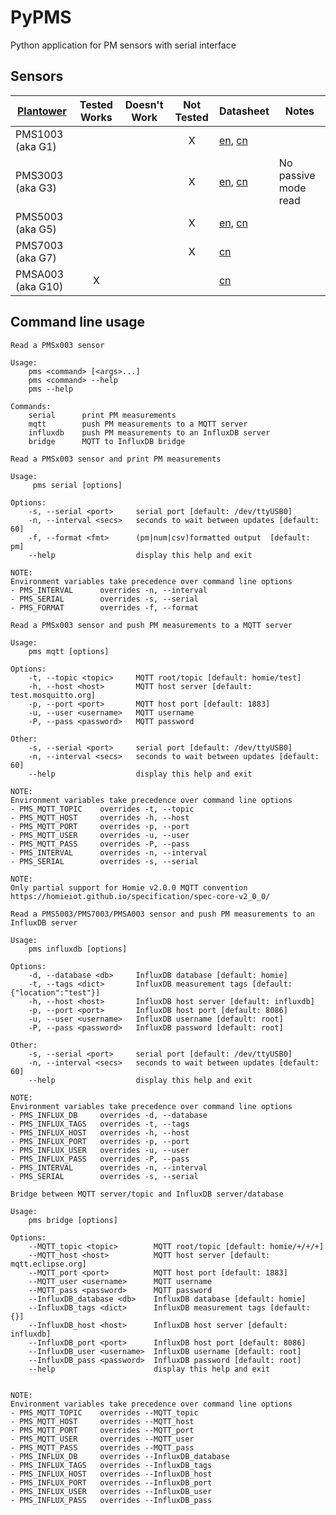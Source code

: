 # PyPMS

Python application for PM sensors with serial interface

## Sensors

[Plantower][]      | Tested Works | Doesn't Work | Not Tested  | Datasheet | Notes
------------------ | :----------: | :----------: | :---------: | --------- | -----
PMS1003 (aka G1)   |    |   | X | [en][g1_aqmd],  [cn][g1_lcsc] |
PMS3003 (aka G3)   |    |   | X | [en][g3_aqmon], [cn][g3_lcsc] | No passive mode read
PMS5003 (aka G5)   |    |   | X | [en][g5_aqmd],  [cn][g5_lcsc] |
PMS7003 (aka G7)   |    |   | X |                 [cn][g7_lcsc] |
PMSA003 (aka G10)  |  X |   |   |                 [cn][gA_lcsc] |

[plantower]: http://www.plantower.com/
[g1_aqmd]:    http://www.aqmd.gov/docs/default-source/aq-spec/resources-page/plantower-pms1003-manual_v2-5.pdf?sfvrsn=2
[g5_aqmd]:    http://www.aqmd.gov/docs/default-source/aq-spec/resources-page/plantower-pms5003-manual_v2-3.pdf?sfvrsn=2
[g3_aqmon]:   https://github.com/avaldebe/AQmon/raw/master/Documents/PMS3003_LOGOELE.pdf
[g5_aqmon]:   https://github.com/avaldebe/AQmon/raw/master/Documents/PMS5003_LOGOELE.pdf
[g1_lcsc]:    https://datasheet.lcsc.com/szlcsc/PMS1003_C89289.pdf
[g3_lcsc]:    https://datasheet.lcsc.com/szlcsc/PMS3003_C87024.pdf
[g5_lcsc]:    https://datasheet.lcsc.com/szlcsc/PMS5003_C91431.pdf
[g7_lcsc]:    https://datasheet.lcsc.com/szlcsc/PMS7003_C84815.pdf
[gA_lcsc]:    https://datasheet.lcsc.com/szlcsc/PMSA003-A_C132744.pdf

## Command line usage

```man
Read a PMSx003 sensor

Usage:
    pms <command> [<args>...]
    pms <command> --help
    pms --help

Commands:
    serial      print PM measurements
    mqtt        push PM measurements to a MQTT server
    influxdb    push PM measurements to an InfluxDB server
    bridge      MQTT to InfluxDB bridge
```

```man
Read a PMSx003 sensor and print PM measurements

Usage:
     pms serial [options]

Options:
    -s, --serial <port>     serial port [default: /dev/ttyUSB0]
    -n, --interval <secs>   seconds to wait between updates [default: 60]
    -f, --format <fmt>      (pm|num|csv)formatted output  [default: pm]
    --help                  display this help and exit

NOTE:
Environment variables take precedence over command line options
- PMS_INTERVAL      overrides -n, --interval
- PMS_SERIAL        overrides -s, --serial
- PMS_FORMAT        overrides -f, --format
```

```man
Read a PMSx003 sensor and push PM measurements to a MQTT server

Usage:
    pms mqtt [options]

Options:
    -t, --topic <topic>     MQTT root/topic [default: homie/test]
    -h, --host <host>       MQTT host server [default: test.mosquitto.org]
    -p, --port <port>       MQTT host port [default: 1883]
    -u, --user <username>   MQTT username
    -P, --pass <password>   MQTT password

Other:
    -s, --serial <port>     serial port [default: /dev/ttyUSB0]
    -n, --interval <secs>   seconds to wait between updates [default: 60]
    --help                  display this help and exit

NOTE:
Environment variables take precedence over command line options
- PMS_MQTT_TOPIC    overrides -t, --topic
- PMS_MQTT_HOST     overrides -h, --host
- PMS_MQTT_PORT     overrides -p, --port
- PMS_MQTT_USER     overrides -u, --user
- PMS_MQTT_PASS     overrides -P, --pass
- PMS_INTERVAL      overrides -n, --interval
- PMS_SERIAL        overrides -s, --serial

NOTE:
Only partial support for Homie v2.0.0 MQTT convention
https://homieiot.github.io/specification/spec-core-v2_0_0/
```

```man
Read a PMS5003/PMS7003/PMSA003 sensor and push PM measurements to an InfluxDB server

Usage:
    pms influxdb [options]

Options:
    -d, --database <db>     InfluxDB database [default: homie]
    -t, --tags <dict>       InfluxDB measurement tags [default: {"location":"test"}]
    -h, --host <host>       InfluxDB host server [default: influxdb]
    -p, --port <port>       InfluxDB host port [default: 8086]
    -u, --user <username>   InfluxDB username [default: root]
    -P, --pass <password>   InfluxDB password [default: root]

Other:
    -s, --serial <port>     serial port [default: /dev/ttyUSB0]
    -n, --interval <secs>   seconds to wait between updates [default: 60]
    --help                  display this help and exit

NOTE:
Environment variables take precedence over command line options
- PMS_INFLUX_DB     overrides -d, --database
- PMS_INFLUX_TAGS   overrides -t, --tags
- PMS_INFLUX_HOST   overrides -h, --host
- PMS_INFLUX_PORT   overrides -p, --port
- PMS_INFLUX_USER   overrides -u, --user
- PMS_INFLUX_PASS   overrides -P, --pass
- PMS_INTERVAL      overrides -n, --interval
- PMS_SERIAL        overrides -s, --serial
```

```man
Bridge between MQTT server/topic and InfluxDB server/database

Usage:
    pms bridge [options]

Options:
    --MQTT_topic <topic>        MQTT root/topic [default: homie/+/+/+]
    --MQTT_host <host>          MQTT host server [default: mqtt.eclipse.org]
    --MQTT_port <port>          MQTT host port [default: 1883]
    --MQTT_user <username>      MQTT username
    --MQTT_pass <password>      MQTT password
    --InfluxDB_database <db>    InfluxDB database [default: homie]
    --InfluxDB_tags <dict>      InfluxDB measurement tags [default: {}]
    --InfluxDB_host <host>      InfluxDB host server [default: influxdb]
    --InfluxDB_port <port>      InfluxDB host port [default: 8086]
    --InfluxDB_user <username>  InfluxDB username [default: root]
    --InfluxDB_pass <password>  InfluxDB password [default: root]
    --help                      display this help and exit


NOTE:
Environment variables take precedence over command line options
- PMS_MQTT_TOPIC    overrides --MQTT_topic
- PMS_MQTT_HOST     overrides --MQTT_host
- PMS_MQTT_PORT     overrides --MQTT_port
- PMS_MQTT_USER     overrides --MQTT_user
- PMS_MQTT_PASS     overrides --MQTT_pass
- PMS_INFLUX_DB     overrides --InfluxDB_database
- PMS_INFLUX_TAGS   overrides --InfluxDB_tags
- PMS_INFLUX_HOST   overrides --InfluxDB_host
- PMS_INFLUX_PORT   overrides --InfluxDB_port
- PMS_INFLUX_USER   overrides --InfluxDB_user
- PMS_INFLUX_PASS   overrides --InfluxDB_pass
```
